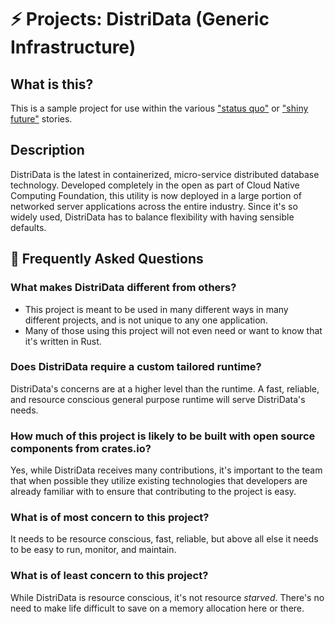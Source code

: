 # ⚡ Projects: DistriData (Generic Infrastructure)

## What is this?

This is a sample project for use within the various ["status quo"] or ["shiny future"] stories.

["status quo"]: ../status_quo.md
["shiny future"]: ../shiny_future.md

## Description

DistriData is the latest in containerized, micro-service distributed database technology. Developed completely in the open as part of Cloud Native Computing Foundation, this utility is now deployed in a large portion of networked server applications across the entire industry. Since it's so widely used, DistriData has to balance flexibility with having sensible defaults.

## 🤔 Frequently Asked Questions

### **What makes DistriData different from others?**
* This project is meant to be used in many different ways in many different projects, and is not unique to any one application.
* Many of those using this project will not even need or want to know that it's written in Rust.

### **Does DistriData require a custom tailored runtime?**
DistriData's concerns are at a higher level than the runtime. A fast, reliable, and resource conscious general purpose runtime will serve DistriData's needs.

### **How much of this project is likely to be built with open source components from crates.io?**
Yes, while DistriData receives many contributions, it's important to the team that when possible they utilize existing technologies that developers are already familiar with to ensure that contributing to the project is easy.

### **What is of most concern to this project?**
It needs to be resource conscious, fast, reliable, but above all else it needs to be easy to run, monitor, and maintain.

### **What is of least concern to this project?**
While DistriData is resource conscious, it's not resource *starved*. There's no need to make life difficult to save on a memory allocation here or there.
